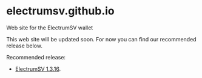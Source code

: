 # electrumsv.github.io

Web site for the ElectrumSV wallet

This web site will be updated soon. For now you can find our recommended release below.

Recommended release:

* [ElectrumSV 1.3.16](https://github.com/electrumsv/electrumsv/releases/tag/sv-1.3.16).
